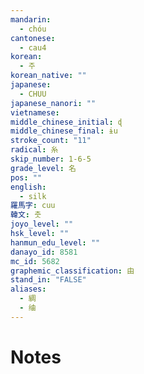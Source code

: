 ```yaml
---
mandarin:
  - chóu
cantonese:
  - cau4
korean:
  - 주
korean_native: ""
japanese:
  - CHUU
japanese_nanori: ""
vietnamese:
middle_chinese_initial: ɖ
middle_chinese_final: ɨu
stroke_count: "11"
radical: 糸
skip_number: 1-6-5
grade_level: 名
pos: ""
english:
  - silk
羅馬字: cuu
韓文: 춧
joyo_level: ""
hsk_level: ""
hanmun_edu_level: ""
danayo_id: 8581
mc_id: 5682
graphemic_classification: 由
stand_in: "FALSE"
aliases:
  - 綢
  - 䌷
---
```


# Notes
